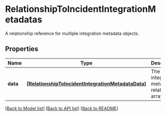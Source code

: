 # RelationshipToIncidentIntegrationMetadatas

A relationship reference for multiple integration metadata objects.
## Properties
Name | Type | Description | Notes
------------ | ------------- | ------------- | -------------
**data** | [**[RelationshipToIncidentIntegrationMetadataData]**](RelationshipToIncidentIntegrationMetadataData.md) | The integration metadata relationship array | 

[[Back to Model list]](README.md#documentation-for-models) [[Back to API list]](README.md#documentation-for-api-endpoints) [[Back to README]](README.md)


